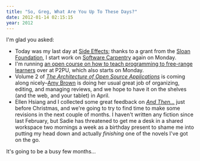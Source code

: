 ```yaml
---
title: "So, Greg, What Are You Up To These Days?"
date: 2012-01-14 02:15:15
year: 2012
---
```

I'm glad you asked:
<ul>
  <li>Today was my last day at <a href="http://www.sidefx.com">Side Effects</a>; thanks to a grant from the <a href="https://software-carpentry.org/2012/01/sloan-foundation-grant-to-software-carpentry-and-mozilla/">Sloan Foundation</a>, I start work on <a href="https://software-carpentry.org">Software Carpentry</a> again on Monday.</li>
  <li>I'm running <a href="http://p2pu.org/en/groups/how-to-teach-webcraft-and-programming-to-free-range-students/">an open course on how to teach programming to free-range learners</a> over at P2PU, which also starts on Monday.</li>
  <li>Volume 2 of <a href="http://aosabook.org"><em>The Architecture of Open Source Applications</em></a> is coming along nicely–<a href="http://www.amyrbrown.ca/">Amy Brown</a> is doing her usual great job of organizing, editing, and managing reviews, and we hope to have it on the shelves (and the web, and your tablet) in April.</li>
  <li>Ellen Hsiang and I collected some great feedback on <a href="http://sensibleadventures.com/and-then/"><em>And Then...</em></a> just before Christmas, and we're going to try to find time to make some revisions in the next couple of months. I haven't written any fiction since last February, but Sadie has threatened to get me a desk in a shared workspace two mornings a week as a birthday present to shame me into putting my head down and actually <em>finishing</em> one of the novels I've got on the go.</li>
</ul>
It's going to be a busy few months...
